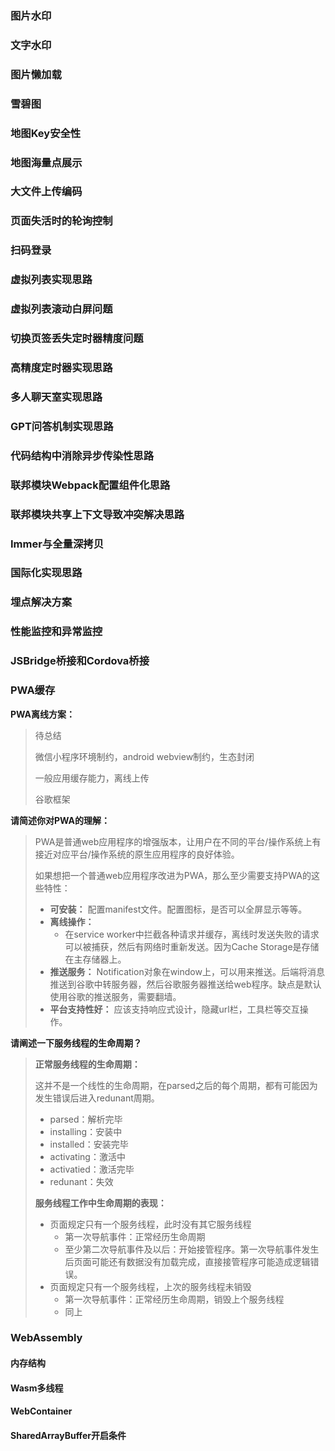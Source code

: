 ### 图片水印

### 文字水印

### 图片懒加载

### 雪碧图

### 地图Key安全性

### 地图海量点展示

### 大文件上传编码

### 页面失活时的轮询控制

### 扫码登录

### 虚拟列表实现思路

### 虚拟列表滚动白屏问题

### 切换页签丢失定时器精度问题

### 高精度定时器实现思路

### 多人聊天室实现思路

### GPT问答机制实现思路

### 代码结构中消除异步传染性思路

### 联邦模块Webpack配置组件化思路

### 联邦模块共享上下文导致冲突解决思路

### Immer与全量深拷贝

### 国际化实现思路

### 埋点解决方案

### 性能监控和异常监控

### JSBridge桥接和Cordova桥接

### PWA缓存

**PWA离线方案：**

> 待总结
>
> 微信小程序环境制约，android webview制约，生态封闭
>
> 一般应用缓存能力，离线上传
>
> 谷歌框架

**请简述你对PWA的理解：**

> PWA是普通web应用程序的增强版本，让用户在不同的平台/操作系统上有接近对应平台/操作系统的原生应用程序的良好体验。
>
> 如果想把一个普通web应用程序改进为PWA，那么至少需要支持PWA的这些特性：
>
> * **可安装：** 配置manifest文件。配置图标，是否可以全屏显示等等。
> * **离线操作：** 
>   * 在service worker中拦截各种请求并缓存，离线时发送失败的请求可以被捕获，然后有网络时重新发送。因为Cache Storage是存储在主存储器上。
> * **推送服务：** Notification对象在window上，可以用来推送。后端将消息推送到谷歌中转服务器，然后谷歌服务器推送给web程序。缺点是默认使用谷歌的推送服务，需要翻墙。
> * **平台支持性好：** 应该支持响应式设计，隐藏url栏，工具栏等交互操作。

**请阐述一下服务线程的生命周期？**

> **正常服务线程的生命周期：**
>
> 这并不是一个线性的生命周期，在parsed之后的每个周期，都有可能因为发生错误后进入redunant周期。
>
> * parsed：解析完毕
> * installing：安装中
> * installed：安装完毕
> * activating：激活中
> * activatied：激活完毕
> * redunant：失效
>
> **服务线程工作中生命周期的表现：**
>
> * 页面规定只有一个服务线程，此时没有其它服务线程
>   * 第一次导航事件：正常经历生命周期
>   * 至少第二次导航事件及以后：开始接管程序。第一次导航事件发生后页面可能还有数据没有加载完成，直接接管程序可能造成逻辑错误。
> * 页面规定只有一个服务线程，上次的服务线程未销毁
>   * 第一次导航事件：正常经历生命周期，销毁上个服务线程
>   * 同上

### WebAssembly

#### 内存结构

#### Wasm多线程

#### WebContainer

#### SharedArrayBuffer开启条件
